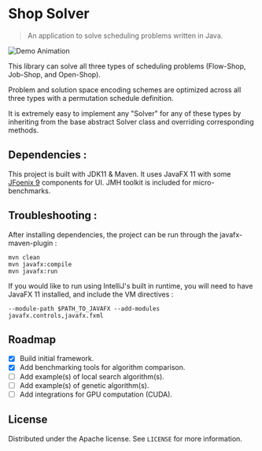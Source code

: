 # Shop Solver
> An application to solve scheduling problems written in Java.

![Demo Animation](https://i.imgur.com/GmPgsV0.jpg)

This library can solve all three types of scheduling problems (Flow-Shop, Job-Shop, and Open-Shop).

Problem and solution space encoding schemes are optimized across all three types with a permutation schedule definition. 

It is extremely easy to implement any "Solver" for any of these types by inheriting from the base abstract Solver class and overriding corresponding methods.


## Dependencies :

This project is built with JDK11 & Maven. It uses JavaFX 11 with some [JFoenix 9](https://github.com/jfoenixadmin/JFoenix) components for UI. JMH toolkit is included for micro-benchmarks.

## Troubleshooting :

After installing dependencies, the project can be run through the javafx-maven-plugin :

    mvn clean
    mvn javafx:compile
    mvn javafx:run

If you would like to run using IntelliJ's built in runtime, you will need to have JavaFX 11 installed, and include the VM directives : 

    --module-path $PATH_TO_JAVAFX --add-modules javafx.controls,javafx.fxml

## Roadmap

- [x] Build initial framework.
- [x] Add benchmarking tools for algorithm comparison.
- [ ] Add example(s) of local search algorithm(s).
- [ ] Add example(s) of genetic algorithm(s).
- [ ] Add integrations for GPU computation (CUDA).

## License

Distributed under the Apache license. See ``LICENSE`` for more information.
